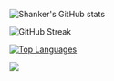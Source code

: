 ![Shanker's GitHub stats](https://github-readme-stats.vercel.app/api?username=reknahs&show_icons=true&theme=radical&count_private=true)

![GitHub Streak](https://github-readme-streak-stats.herokuapp.com/?user=reknahs&theme=dark&count_private=true)

[![Top Languages](https://github-readme-stats.vercel.app/api/top-langs/?username=reknahs&layout=compact)](https://github.com/reknahs/github-readme-stats)

![](https://komarev.com/ghpvc/?username=reknahs)

